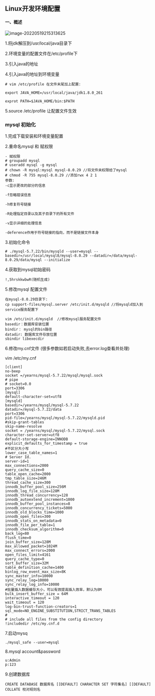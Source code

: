 ## 								Linux开发环境配置 ##

#### 一、概述

![image-20220519215313625](C:\Users\lzh\AppData\Roaming\Typora\typora-user-images\image-20220519215313625.png)

1.将jdk解压到/usr/local/java目录下

2.环境变量的配置文件在/etc/profile下

3.引入java的地址

4.引入java的地址到环境变量

```
# vim /etc/profile 在文件末尾加上配置:

export JAVA_HOME=/usr/local/java/jdk1.8.0_261

exprot PATH=$JAVA_HOME/bin:$PATH
```

5.source /etc/profile 让配置文件生效

### mysql 初始化

1.完成下载安装和环境变量配置

2.重命名mysql 和 赋权限

```
- 赋权限
# groupadd mysql
# useradd mysql -g mysql
# chown -R mysql:mysql mysql-8.0.29 //将文件夹权限给了mysql
# chmod -R 755 mysql-8.0.29 //添加rwx 4 2 1
参数:
-c显示更改的部分的信息

-f忽略错误信息

-h修复符号链接

-R处理指定目录以及其子目录下的所有文件

-v显示详细的处理信息

-deference作用于符号链接的指向，而不是链接文件本身
```

3.初始化命令

```
# ./mysql-5.7.22/bin/mysqld --user=mysql --basedir=/usr/local/mysql8/mysql-8.0.29 --datadir=/data/mysql-8.0.29/data/mysql --initialize
```

4.获取到mysql初始密码

```
!,5hrskkwbwR(随机生成)
```

5.修改mysql 配置文件

```
在mysql-8.0.29目录下:
cp support-files/mysql.server /etc/init.d/mysqld //将mysqld加入到service服务配置下

```

```
vim /etc/init.d/mysqld  //修改mysql服务配置文件
basedir：数据库安装位置
bindir： mysql的bin路径
datadir: 数据库文件存放位置
sbindir libexecdir
```

6.修改my.cnf文件 (很多参数如若启动失败,去error.log查看并处理)

vim /etc/my.cnf

```
[client]
no-beep
socket =/yearns/mysql-5.7.22/mysql/mysql.sock
# pipe
# socket=0.0
port=3306
[mysql]
default-character-set=utf8
[mysqld]
basedir=/yearns/mysql/mysql-5.7.22
datadir=/mysql-5.7.22/data
port=3306
pid-file=/yearns/mysql/mysql-5.7.22/mysqld.pid
#skip-grant-tables
skip-name-resolve
socket = /yearns/mysql/mysql-5.7.22/mysql.sock
character-set-server=utf8
default-storage-engine=INNODB
explicit_defaults_for_timestamp = true
#不区分大小写
lower_case_table_names=1
# Server Id.
server-id=1
max_connections=2000
query_cache_size=0
table_open_cache=2000
tmp_table_size=246M
thread_cache_size=300 
innodb_buffer_pool_size=256M
innodb_log_file_size=128M
innodb_thread_concurrency=128
innodb_autoextend_increment=1000
innodb_buffer_pool_instances=8
innodb_concurrency_tickets=5000
innodb_old_blocks_time=1000
innodb_open_files=300
innodb_stats_on_metadata=0
innodb_file_per_table=1
innodb_checksum_algorithm=0
back_log=80
flush_time=0
join_buffer_size=128M
max_allowed_packet=1024M
max_connect_errors=2000
open_files_limit=4161
query_cache_type=0
sort_buffer_size=32M
table_definition_cache=1400
binlog_row_event_max_size=8K
sync_master_info=10000
sync_relay_log=10000
sync_relay_log_info=10000
#批量插入数据缓存大小，可以有效提高插入效率，默认为8M
bulk_insert_buffer_size = 64M
interactive_timeout = 120
wait_timeout = 120
log-bin-trust-function-creators=1
sql_mode=NO_ENGINE_SUBSTITUTION,STRICT_TRANS_TABLES
#
# include all files from the config directory
!includedir /etc/my.cnf.d

```

7.启动mysq

```
./mysql_safe --user=mysql
```

8.mysql account&password

```
u:Admin
p:123
```

9.创建数据库

```
CREATE DATABASE 数据库名 [[DEFAULT] CHARACTER SET 字符集名] [[DEFAULT] COLLATE 校对规则名
```

